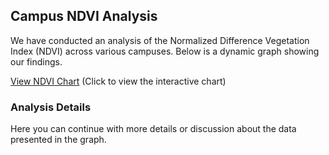 ## Campus NDVI Analysis

We have conducted an analysis of the Normalized Difference Vegetation Index (NDVI) across various campuses. Below is a dynamic graph showing our findings.

[View NDVI Chart](https://jinuew.github.io/webinfo/assets/ndvi.html) (Click to view the interactive chart)

### Analysis Details

Here you can continue with more details or discussion about the data presented in the graph.
